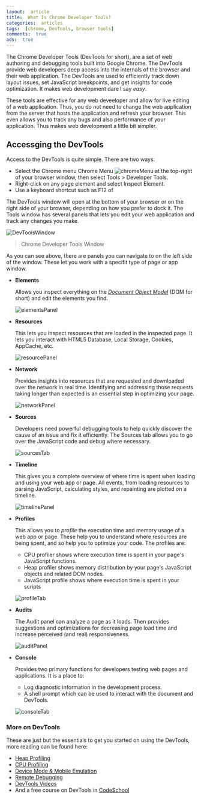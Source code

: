 ```yaml
---
layout:  article
title:  What Is Chrome Developer Tools?
categories:  articles
tags:  [chrome, DevTools, browser tools]
comments:  true
ads:  true
---
```


The Chrome Developer Tools (DevTools for short), are a set of web authoring and debugging tools built into Google Chrome. The DevTools provide web developers deep access into the internals of the browser and their web application. The DevTools are used to efficiently track down layout issues, set JavaScript breakpoints, and get insights for code optimization. It makes web development dare I say *easy*.

These tools are effective for any web deveeloper and allow for live editing of a web application. Thus, you do not need to change the web application from the server that hosts the application and refresh your browser. This even allows you to track any bugs and also performance of your application. Thus makes web development a little bit simpler.

## Accessging the DevTools

Access to the DevTools is quite simple. There are two ways:
+ Select the Chrome menu Chrome Menu ![chromeMenu](https://developer.chrome.com/devtools/images/chrome-menu.png) at the top-right of your browser window, then select Tools > Developer Tools.
+ Right-click on any page element and select Inspect Element.
+ Use a keyboard shortcut such as F12 of

The DevTools window will open at the bottom of your browser or on the right side of your browser, depending on how you prefer to dock it.
The Tools window has several panels that lets you edit your web application and track any changes you make.

  ![DevToolsWindow](https://developer.chrome.com/devtools/images/devtools-window.png)
> Chrome Developer Tools Window  


As you can see above, there are panels you can navigate to on the left side of the window. These let you work with a specifit type of page or app window.


+ **Elements**
  
  Allows you inspect everything on the [*Document Object Model*](https://en.wikipedia.org/wiki/Document_Object_Model "More on DOM") (DOM for short) and edit the elements you find.
  
  ![elementsPanel](https://developer.chrome.com/devtools/images/elements-panel.png "Elements Panel")


+ **Resources**

  This lets you inspect resources that are loaded in the inspected page. It lets you interact with HTML5 Database, Local Storage, Cookies, AppCache, etc.

  ![resourcePanel](https://developer.chrome.com/devtools/images/resources-panel.png "Resource panel")


+ **Network**
  
  Provides insights into resources that are requested and downloaded over the network in real time. Identifying and addressing those requests taking longer than expected is an essential step in optimizing your page.

  ![networkPanel](https://developer.chrome.com/devtools/images/network-panel.png "Network Panel")


+ **Sources**
  
  Developers need powerful debugging tools to help quickly discover the cause of an issue and fix it efficiently. The Sources tab allows you to go over the JavaScript code and debug where necessary. 

  ![sourcesTab](https://developer.chrome.com/devtools/images/js-debugging.png "Sources Tab")
  
  
+ **Timeline**
  
  This gives you a complete overview of where time is spent when loading and using your web app or page. All events, from loading resources to parsing JavaScript, calculating styles, and repainting are plotted on a timeline.
  
  ![timelinePanel](https://developer.chrome.com/devtools/images/timeline-panel.png "Timeline Panel")
   

+ **Profiles**
  
  This allows you to *profile* the execution time and memory usage of a web app or page. These help you to understand where resources are being spent, and so help you to optimize your code. The profiles are:
  
  + CPU profiler shows where execution time is spent in your page's JavaScript functions.
  + Heap profiler shows memory distribution by your page's JavaScript objects and related DOM nodes.
  + JavaScript profile shows where execution time is spent in your scripts

  ![profileTab](https://developer.chrome.com/devtools/images/profiles-panel.png "Profile Tab")
  

+ **Audits**
  
  The Audit panel can analyze a page as it loads. Then provides suggestions and optimizations for decreasing page load time and increase perceived (and real) responsiveness.

  ![auditPanel](https://developer.chrome.com/devtools/images/audits-panel.png "Audit Panel")


+ **Console**
  
  Provides two primary functions for developers testing web pages and applications. It is a place to:

  * Log diagnostic information in the development process.
  * A shell prompt which can be used to interact with the document and DevTools.

  ![consoleTab](https://developer.chrome.com/devtools/docs/console-files/expression-evaluation.png "Console Tab")
  
  
### More on DevTools

These are just but the essentials to get you started on using the DevTools, more reading can be found here:


 + [Heap Profiling](https://developer.chrome.com/devtools/docs/heap-profiling)
 + [CPU Profiling](https://developer.chrome.com/devtools/docs/cpu-profiling)
 + [Device Mode & Mobile Emulation](https://developer.chrome.com/devtools/docs/device-mode)
 + [Remote Debugging](https://developer.chrome.com/devtools/docs/remote-debugging)
 + [DevTools Videos](https://developer.chrome.com/devtools/docs/videos)
 + And a free course on DevTools in [CodeSchool](http://discover-devtools.codeschool.com/)
